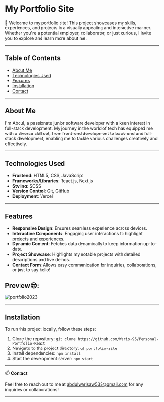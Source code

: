 # My Portfolio Site

🚀 Welcome to my portfolio site! This project showcases my skills, experiences, and projects in a visually appealing and interactive manner. Whether you're a potential employer, collaborator, or just curious, I invite you to explore and learn more about me.

---

## Table of Contents

- [About Me](#about-me)
- [Technologies Used](#technologies-used)
- [Features](#features)
- [Installation](#installation)
- [Contact](#contact)

---

## About Me

I'm Abdul, a passionate junior software developer with a keen interest in full-stack development. My journey in the world of tech has equipped me with a diverse skill set, from front-end development to back-end and full-stack development, enabling me to tackle various challenges creatively and effectively.

---

## Technologies Used

- **Frontend**: HTML5, CSS, JavaScript
- **Frameworks/Libraries**: React.js, Next.js
- **Styling**: SCSS
- **Version Control**: Git, GitHub
- **Deployment**: Vercel

---

## Features

- **Responsive Design**: Ensures seamless experience across devices.
- **Interactive Components**: Engaging user interactions to highlight projects and experiences.
- **Dynamic Content**: Fetches data dynamically to keep information up-to-date.
- **Project Showcase**: Highlights my notable projects with detailed descriptions and live demos.
- **Contact Form**: Allows easy communication for inquiries, collaborations, or just to say hello!

## Preview😎:
![portfolio2023](https://github.com/Waris-95/Personal-Portfolio-React/assets/124799691/d45de637-5923-4dbb-82b0-c4ce079353d5)


---

## Installation

To run this project locally, follow these steps:

1. Clone the repository: `git clone https://github.com/Waris-95/Personal-Portfolio-React`
2. Navigate to the project directory: `cd portfolio-site`
3. Install dependencies: `npm install`
4. Start the development server: `npm start`

---

📫 **Contact**

Feel free to reach out to me at abdulwarisaw532@gmail.com for any inquiries or collaborations!

---

